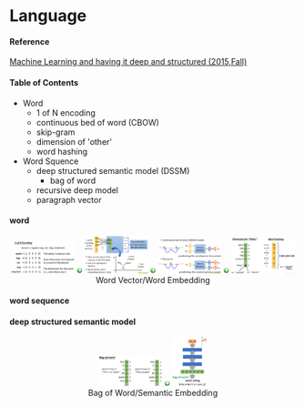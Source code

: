 # Language

#### Reference

[Machine Learning and having it deep and structured (2015,Fall)](http://speech.ee.ntu.edu.tw/~tlkagk/courses_MLSD15_2.html)

#### Table of Contents
 - Word
   - 1 of N encoding
   - continuous bed of word (CBOW)
   - skip-gram
   - dimension of 'other'
   - word hashing
 - Word Squence
   - deep structured semantic model (DSSM)
     - bag of word
   - recursive deep model
   - paragraph vector
 
#### word

<div align=center>
  <img src="https://github.com/YunlianMoon/ResearchTopics/blob/master/Language/images/word_1.png" width="22%" />
  <img src="https://github.com/YunlianMoon/AILibrary/blob/master/DeepLearning/Attention/images/arrow.jpg" width="2%" />
  <img src="https://github.com/YunlianMoon/ResearchTopics/blob/master/Language/images/word_2.png" width="22%" />
  <img src="https://github.com/YunlianMoon/AILibrary/blob/master/DeepLearning/Attention/images/arrow.jpg" width="2%" />
  <img src="https://github.com/YunlianMoon/ResearchTopics/blob/master/Language/images/word_3.png" width="22%" />
  <img src="https://github.com/YunlianMoon/AILibrary/blob/master/DeepLearning/Attention/images/arrow.jpg" width="2%" />
  <img src="https://github.com/YunlianMoon/ResearchTopics/blob/master/Language/images/word_4.png" width="22%" /><br />
  Word Vector/Word Embedding
</div>

#### word sequence

#### deep structured semantic model

<div align=center>
  <img src="https://github.com/YunlianMoon/ResearchTopics/blob/master/Language/images/bag_of_word.png" width="22%" />
  <img src="https://github.com/YunlianMoon/AILibrary/blob/master/DeepLearning/Attention/images/arrow.jpg" width="2%" />
  <img src="https://github.com/YunlianMoon/ResearchTopics/blob/master/Language/images/semantic_embedding.png" width="12%" /><br />
  Bag of Word/Semantic Embedding
</div>






